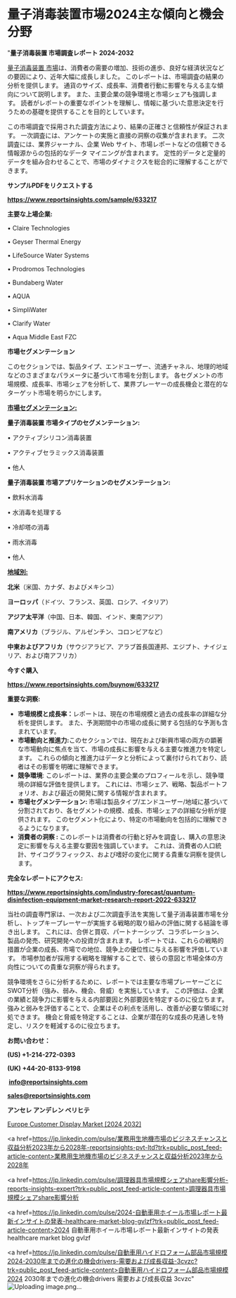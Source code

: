 # 量子消毒装置市場2024主な傾向と機会分野

"<strong>量子消毒装置 市場調査レポート 2024-2032</strong>

<a href=https://www.reportsinsights.com/sample/633217>量子消毒装置 市場</a>は、消費者の需要の増加、技術の進歩、良好な経済状況などの要因により、近年大幅に成長しました。 このレポートは、市場調査の結果の分析を提供します。 通貨のサイズ、成長率、消費者行動に影響を与える主な傾向について説明します。 また、主要企業の競争環境と市場シェアも強調します。 読者がレポートの重要なポイントを理解し、情報に基づいた意思決定を行うための基礎を提供することを目的としています。

この市場調査で採用された調査方法により、結果の正確さと信頼性が保証されます。 一次調査には、アンケートの実施と直接の洞察の収集が含まれます。 二次調査には、業界ジャーナル、企業 Web サイト、市場レポートなどの信頼できる情報源からの包括的なデータ マイニングが含まれます。 定性的データと定量的データを組み合わせることで、市場のダイナミクスを総合的に理解することができます。

<strong><b>サンプルPDFをリクエストする</b></strong>

<a href=https://www.reportsinsights.com/sample/633217><strong><u>https://www.reportsinsights.com/sample/633217</u></strong></a>

<strong>主要な上場企業:</strong>

• Claire Technologies

• Geyser Thermal Energy

• LifeSource Water Systems

• Prodromos Technologies

• Bundaberg Water

• AQUA

• SimpliWater

• Clarify Water

• Aqua Middle East FZC

<strong>市場セグメンテーション</strong>

このセクションでは、製品タイプ、エンドユーザー、流通チャネル、地理的地域などのさまざまなパラメータに基づいて市場を分割します。 各セグメントの市場規模、成長率、市場シェアを分析して、業界プレーヤーの成長機会と潜在的なターゲット市場を明らかにします。

<strong><u>市場セグメンテーション</u></strong><strong><u>:</u></strong>

<strong>量子消毒装置 市場タイプのセグメンテーション:</strong>

• アクティブシリコン消毒装置

• アクティブセラミックス消毒装置

• 他人

<strong>量子消毒装置 市場アプリケーションのセグメンテーション:</strong>

• 飲料水消毒

• 水消毒を処理する

• 冷却塔の消毒

• 雨水消毒

• 他人

<strong><u>地域別</u></strong><strong><u>:</u></strong>

<strong>北米</strong>（米国、カナダ、およびメキシコ）

<strong>ヨーロッパ</strong>（ドイツ、フランス、英国、ロシア、イタリア）

<strong>アジア太平洋</strong>（中国、日本、韓国、インド、東南アジア）

<strong>南アメリカ</strong>（ブラジル、アルゼンチン、コロンビアなど）

<strong>中東およびアフリカ</strong>（サウジアラビア、アラブ首長国連邦、エジプト、ナイジェリア、および南アフリカ）

<strong>今すぐ購入</strong>

<a href=https://www.reportsinsights.com/buynow/633217><strong><u>https://www.reportsinsights.com/buynow/633217</u></strong></a>

<strong>重要な洞察:</strong>
<ul>
  <li><strong>市場規模と成長率：</strong>レポートは、現在の市場規模と過去の成長率の詳細な分析を提供します。 また、予測期間中の市場の成長に関する包括的な予測も含まれています。</li>
  <li><strong>市場動向と推進力:</strong>このセクションでは、現在および新興市場の両方の顕著な市場動向に焦点を当て、市場の成長に影響を与える主要な推進力を特定します。 これらの傾向と推進力はデータと分析によって裏付けられており、読者はその影響を明確に理解できます。</li>
  <li><strong>競争環境</strong>: このレポートは、業界の主要企業のプロフィールを示し、競争環境の詳細な評価を提供します。 これには、市場シェア、戦略、製品ポートフォリオ、および最近の開発に関する情報が含まれます。</li>
  <li><strong>市場セグメンテーション: </strong>市場は製品タイプ/エンドユーザー/地域に基づいて分割されており、各セグメントの規模、成長、市場シェアの詳細な分析が提供されます。 このセグメント化により、特定の市場動向を包括的に理解できるようになります。</li>
  <li><strong>消費者の洞察 : </strong>このレポートは消費者の行動と好みを調査し、購入の意思決定に影響を与える主要な要因を強調しています。 これは、消費者の人口統計、サイコグラフィックス、および嗜好の変化に関する貴重な洞察を提供します。</li>
</ul>
<strong>完全なレポートにアクセス:</strong>

<a href=https://www.reportsinsights.com/industry-forecast/quantum-disinfection-equipment-market-research-report-2022-633217><strong><u><b>https://www.reportsinsights.com/industry-forecast/quantum-disinfection-equipment-market-research-report-2022-633217</b></u></strong></a>

当社の調査専門家は、一次および二次調査手法を実施して量子消毒装置市場を分析し、トップキープレーヤーが実施する戦略的取り組みの評価に関する結論を導き出します。 これには、合併と買収、パートナーシップ、コラボレーション、製品の発売、研究開発への投資が含まれます。 レポートでは、これらの戦略的措置が企業の成長、市場での地位、競争上の優位性に与える影響を評価しています。 市場参加者が採用する戦略を理解することで、彼らの意図と市場全体の方向性についての貴重な洞察が得られます。

競争環境をさらに分析するために、レポートでは主要な市場プレーヤーごとにSWOT分析（強み、弱み、機会、脅威）を実施しています。 この評価は、企業の業績と競争力に影響を与える内部要因と外部要因を特定するのに役立ちます。 強みと弱みを評価することで、企業はその利点を活用し、改善が必要な領域に対処できます。 機会と脅威を特定することは、企業が潜在的な成長の見通しを特定し、リスクを軽減するのに役立ちます。

<strong>お問い合わせ：</strong>

<strong>(US) +1-214-272-0393</strong>

<strong>(UK) +44-20-8133-9198</strong>

<strong> </strong><a href=info@reportsinsights.com><strong><u>info@reportsinsights.com</u></strong></a>

<a href=sales@reportsinsights.com><strong><u>sales@reportsinsights.com</u></strong></a>

<strong>アンセレ アンデレン ベリヒテ</strong>

<a href=https://www.linkedin.com/pulse/europe-customer-display-market-analysis-identifying-fjhkf/>Europe Customer Display Market [2024 2032]</a>

<a href=https://jp.linkedin.com/pulse/業務用生地機市場のビジネスチャンスと収益分析2023年から2028年-reportsinsights-pvt-ltd?trk=public_post_feed-article-content>業務用生地機市場のビジネスチャンスと収益分析2023年から2028年</a>

<a href=https://jp.linkedin.com/pulse/調理器具市場規模シェアshare影響分析-reports-insights-expert?trk=public_post_feed-article-content>調理器具市場規模シェアshare影響分析</a>

<a href=https://jp.linkedin.com/pulse/2024-自動車用ホイール市場レポート最新インサイトの発表-healthcare-market-blog-gvlzf?trk=public_post_feed-article-content>2024 自動車用ホイール市場レポート最新インサイトの発表 healthcare market blog gvlzf</a>

<a href=https://jp.linkedin.com/pulse/自動車用ハイドロフォーム部品市場規模2024-2030年までの進化の機会drivers-需要および成長収益-3cvzc?trk=public_post_feed-article-content>自動車用ハイドロフォーム部品市場規模2024 2030年までの進化の機会drivers 需要および成長収益 3cvzc</a>"
![Uploading image.png…]()
